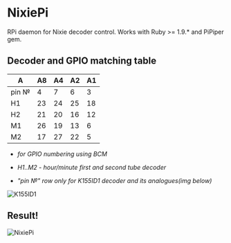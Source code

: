 # NixiePi
RPi daemon for Nixie decoder control. Works with Ruby >= 1.9.* and PiPiper gem.<br/>
## Decoder and GPIO matching table
 A | A8 | A4 | A2 | A1 
-- | -- | -- | -- | --
pin №| 4 | 7 | 6 | 3
H1 | 23 | 24 | 25 | 18
H2 | 21 | 20 | 16 | 12
M1 | 26 | 19 | 13 | 6
M2 | 17 | 27 | 22 | 5

* _for GPIO numbering using BCM_

* _H1..M2 - hour/minute first and second tube decoder_

* _"pin №" row only for K155ID1 decoder and its analogues(img below)_

![K155ID1](http://www.chipinfo.ru/dsheets/ic/155/img/id1.gif)
## Result!
![NixiePi](https://lh3.googleusercontent.com/YaQapNvZ5bRsVoDWl8slbZPNJdtjhfJRDyiuXatSHYys1L6y4NpWV473C3e8q6nD4vFhMn1n5r6_YBXtrNUXz3juhiQKsoYAuLVshX3BgJKW64tIfCy6FYB6UJJBk-wrKTn6SeyL5sFpYyLgFOaC1Ap_tWZKrsNKFEZLw1baIISPU9OCbZ8KzmPZkD2xUyEdFBARfjGSiDu2B7rLf47Q_09H2D-rvgWKPCy8UmK8tx-y9kkNiP78FWARp0y1Bx2QWaxT7Dh35n2TTfj04X7pJkJxkvsl-qBc8X28dxm52HmVdL11yvLLkNxh-YqH7XR5pgbRKdCSGFAH9pHSPp_4ZmNEu0ImlhEesH5UH7kxkgOJdcKwMDiiZxJo7V_ctLEDA5gHyKtxGDkVSo2wa6QMxN5Kxuf3xW00OBg9nlxre64cSURaZzUBHkei9v1aAabxOYFxHO7KFr2M7zQciG3SrM__w9vJIc2qfaC_svS73CaEMYNfSAR789O7Fj-nCheRs6LoygLVa_ReQAuZJKlkrkH8okg08XnyqRyxPxqPiW592WpYmkVaq7qOwGna0TSZkFEBfziy53QFHg4XTX7TmcFl8ke2ZaDbVWkHvP18i0eLK8DXRgzUUyX_5giPQUXTKsitglEU3cWflh9-YiVyLgwUABw9jNLvrVcG=w1312-h984-no)

